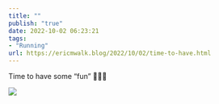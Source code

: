 ```yaml
---
title: ""
publish: "true"
date: 2022-10-02 06:23:21
tags:
- "Running"
url: https://ericmwalk.blog/2022/10/02/time-to-have.html
---
```

Time to have some “fun” 🏃🏻‍♂️

![](https://ericmwalk.blog/uploads/2022/750c59e01c.jpg)